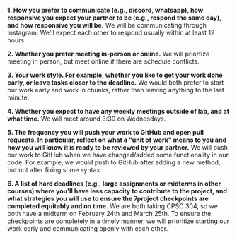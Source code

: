 **1. How you prefer to communicate (e.g., discord, whatsapp), how responsive you expect 
your partner to be (e.g., respond the same day), and how responsive you will be.**
We will be communicating through Instagram. We'll expect each other to respond usually 
within at least 12 hours.

**2. Whether you prefer meeting in-person or online.** 
We will priortize meeting in person, but meet online if there are schedule conflicts.

**3. Your work style.  For example, whether you like to get your work done early, 
or leave tasks closer to the deadline.**
We would both prefer to start our work early and work in chunks, rather than 
leaving anything to the last minute.

**4. Whether you expect to have any weekly meetings outside of lab, and at what time.**
We will meet around 3:30 on Wednesdays.

**5. The frequency you will push your work to GitHub and open pull requests. In particular, 
reflect on what a "unit of work" means to you and how you will know it is ready to be reviewed 
by your partner.**
We will push our work to GitHub when we have changed/added some functionality in our code. 
For example, we would push to GitHub after adding a new method, but not after fixing some syntax.

**6. A list of hard deadlines (e.g., large assignments or midterms in other courses) where you'll 
have less capacity to contribute to the project, and what strategies you will use to ensure the 
7project checkpoints are completed equitably and on time.**
We are both taking CPSC 304, so we both have a midterm on February 24th and March 25th.
To ensure the checkpoints are completely in a timely manner, we will prioritize starting 
our work early and communicating openly with each other.
